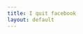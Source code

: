 ```yaml
---
title: I quit facebook
layout: default 
---
```

<script type="text/javascript" src="http://ajax.googleapis.com/ajax/libs/jquery/1.10.2/jquery.min.js"></script>
<script type="text/javascript" src="fb/TimeCircles.js"></script>
<link href="fb/TimeCircles.css" rel="stylesheet">
<div class="example" data-date="2015-02-24 08:30:00"></div>
<script>
$(".example").TimeCircles(); 
</script>
